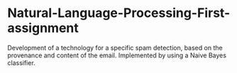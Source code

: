# Natural-Language-Processing-First-assignment
Development of a technology for a specific spam detection, based on the provenance and content of the email. 
Implemented by using a Naive Bayes classifier.
